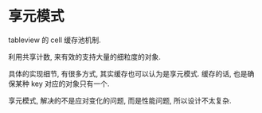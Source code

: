 # 享元模式

tableview 的 cell 缓存池机制.

利用共享计数, 来有效的支持大量的细粒度的对象.

具体的实现细节, 有很多方式, 其实缓存也可以认为是享元模式. 缓存的话, 也是确保某种 key 对应的对象只有一个.

享元模式, 解决的不是应对变化的问题, 而是性能问题, 所以设计不太复杂.